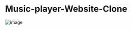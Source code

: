 # Music-player-Website-Clone
![image](https://github.com/arizzaa13/Music-player-Website-Clone/assets/78647475/08d6d39d-9070-4619-91f1-8b4f9a64bdb3)
